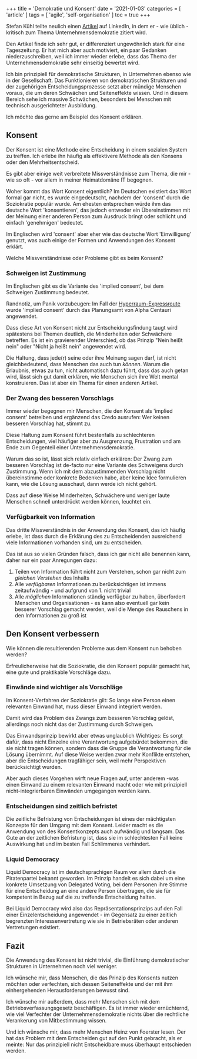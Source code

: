 +++
title = 'Demokratie und Konsent'
date = '2021-01-03'
categories = [ 'article' ]
tags = [ 'agile', 'self-organisation' ]
toc = true
+++

Stefan Kühl teilte neulich einen [Artikel](https://www.sueddeutsche.de/wirtschaft/unternehmensdemokratie-new-work-mitbestimmung-haufe-umantis-fuehrung-leadership-organisation-1.5034126) auf LinkedIn, in dem er - wie üblich - kritisch zum Thema Unternehmensdemokratie zitiert wird.

Den Artikel finde ich sehr gut, er differenziert ungewöhnlich stark für eine Tageszeitung.
Er hat mich aber auch motiviert, ein paar Gedanken niederzuschreiben, weil ich immer wieder erlebe, dass das Thema der Unternehmensdemokratie sehr einseitig bewertet wird.
<!--more-->

Ich bin prinzipiell für demokratische Strukturen, in Unternehmen ebenso wie in der Gesellschaft.
Das Funktionieren von demokratischen Strukturen und der zugehörigen Entscheidungsprozesse setzt aber mündige Menschen voraus, die um deren Schwächen und Seiteneffekte wissen.
Und in diesem Bereich sehe ich massive Schwächen, besonders bei Menschen mit technisch ausgerichteter Ausbildung.

Ich möchte das gerne am Beispiel des Konsent erklären.

## Konsent

Der Konsent ist eine Methode eine Entscheidung in einem sozialen System zu treffen.
Ich erlebe ihn häufig als effektivere Methode als den Konsens oder den Mehrheitsentscheid.

Es gibt aber einige weit verbreitete Missverständnisse zum Thema, die mir - wie so oft - vor allem in meiner Heimatdomäne IT begegnen.

Woher kommt das Wort Konsent eigentlich?
Im Deutschen existiert das Wort formal gar nicht, es wurde eingedeutscht, nachdem der 'consent' durch die Soziokratie populär wurde.
Am ehesten entsprechen würde ihm das deutsche Wort 'konsentieren', das jedoch entweder ein Übereinstimmen mit der Meinung einer anderen Person zum Ausdruck bringt oder schlicht und einfach 'genehmigen' bedeutet.

Im Englischen wird 'consent' aber eher wie das deutsche Wort 'Einwilligung' genutzt, was auch einige der Formen und Anwendungen des Konsent erklärt.

Welche Missverständnisse oder Probleme gibt es beim Konsent?

### Schweigen ist Zustimmung

Im Englischen gibt es die Variante des 'implied consent', bei dem Schweigen Zustimmung bedeutet.

Randnotiz, um Panik vorzubeugen: Im Fall der [Hyperraum-Expressroute](http://www.anhalter-lexikon.de/umgehungs-strasse.html) wurde 'implied consent' durch das Planungsamt von Alpha Centauri angewendet.

Dass diese Art von Konsent nicht zur Entscheidungsfindung taugt wird spätestens bei Themen deutlich, die Minderheiten oder Schwächere betreffen.
Es ist ein gravierender Unterschied, ob das Prinzip "Nein heißt nein" oder "Nicht ja heißt nein" angewendet wird.

Die Haltung, dass jede(r) seine oder ihre Meinung sagen darf, ist nicht gleichbedeutend, dass Menschen das auch tun *können*.
Warum die Erlaubnis, etwas zu tun, nicht automatisch dazu führt, dass das auch getan wird, lässt sich gut damit erklären, wie Menschen sich ihre Welt mental konstruieren.
Das ist aber ein Thema für einen anderen Artikel.

### Der Zwang des besseren Vorschlags

Immer wieder begegnen mir Menschen, die den Konsent als 'implied consent' betreiben und ergänzend das Credo ausrufen: Wer keinen besseren Vorschlag hat, stimmt zu.

Diese Haltung zum Konsent führt bestenfalls zu schlechteren Entscheidungen, viel häufiger aber zu Ausgrenzung, Frustration und am Ende zum Gegenteil einer Unternehmensdemokratie.

Warum das so ist, lässt sich relativ einfach erklären:
Der Zwang zum besseren Vorschlag ist de-facto nur eine Variante des Schweigens durch Zustimmung.
Wenn ich mit dem abzustimmenden Vorschlag nicht übereinstimme oder konkrete Bedenken habe, aber keine Idee formulieren kann, wie die Lösung ausschaut, dann werde ich nicht gehört.

Dass auf diese Weise Minderheiten, Schwächere und weniger laute Menschen schnell unterdrückt werden können, leuchtet ein.

### Verfügbarkeit von Information

Das dritte Missverständnis in der Anwendung des Konsent, das ich häufig erlebe, ist dass durch die Erklärung des zu Entscheidenden ausreichend viele Informationen vorhanden sind, um zu entscheiden.

Das ist aus so vielen Gründen falsch, dass ich gar nicht alle benennen kann, daher nur ein paar Anregungen dazu:

1. Teilen von Information führt nicht zum Verstehen, schon gar nicht zum *gleichen Verstehen* des Inhalts
2. Alle *verfügbaren* Informationen zu berücksichtigen ist immens zeitaufwändig - und aufgrund von 1. nicht trivial
3. Alle *möglichen* Informationen ständig verfügbar zu haben, überfordert Menschen und Organisationen - es kann also eventuell gar kein besserer Vorschlag gemacht werden, weil die Menge des Rauschens in den Informationen zu groß ist

## Den Konsent verbessern

Wie können die resultierenden Probleme aus dem Konsent nun behoben werden?

Erfreulicherweise hat die Soziokratie, die den Konsent populär gemacht hat, eine gute und praktikable Vorschläge dazu.

### Einwände sind wichtiger als Vorschläge

Im Konsent-Verfahren der Soziokratie gilt:
So lange eine Person einen relevanten Einwand hat, muss dieser Einwand integriert werden.

Damit wird das Problem des Zwangs zum besseren Vorschlag gelöst, allerdings noch nicht das der Zustimmung durch Schweigen.

Das Einwandsprinzip bewirkt aber etwas unglaublich Wichtiges:
Es sorgt dafür, dass nicht Einzelne eine Verantwortung aufgebürdet bekommen, die sie nicht tragen können, sondern dass die Gruppe die Verantwortung für die Lösung übernimmt.
Auf diese Weise werden zwar mehr Konflikte entstehen, aber die Entscheidungen tragfähiger sein, weil mehr Perspektiven berücksichtigt wurden.

Aber auch dieses Vorgehen wirft neue Fragen auf, unter anderem -was einen Einwand zu einem relevanten Einwand macht oder wie mit prinzipiell nicht-integrierbaren Einwänden umgegangen werden kann.

### Entscheidungen sind zeitlich befristet

Die zeitliche Befristung von Entscheidungen ist eines der mächtigsten Konzepte für den Umgang mit dem Konsent.
Leider macht es die Anwendung von des Konsentkonzepts auch aufwändig und langsam.
Das Gute an der zeitlichen Befristung ist, dass sie im schlechtesten Fall keine Auswirkung hat und im besten Fall Schlimmeres verhindert.

### Liquid Democracy

Liquid Democracy ist im deutschsprachigen Raum vor allem durch die Piratenpartei bekannt geworden.
Im Prinzip handelt es sich dabei um eine konkrete Umsetzung von Delegated Voting, bei dem Personen ihre Stimme für eine Entscheidung an eine andere Person übertragen, die sie für kompetent in Bezug auf die zu treffende Entscheidung halten.

Bei Liquid Democracy wird also das Repräsentationsprinzips auf den Fall einer Einzelentscheidung angewendet - im Gegensatz zu einer zeitlich begrenzten Interessenvertretung wie sie in Betriebsräten oder anderen Vertretungen existiert.

## Fazit

Die Anwendung des Konsent ist nicht trivial, die Einführung demokratischer Strukturen in Unternehmen noch viel weniger.

Ich wünsche mir, dass Menschen, die das Prinzip des Konsents nutzen möchten oder verfechten, sich dessen Seiteneffekte und der mit ihm einhergehenden Herausforderungen bewusst sind.

Ich wünsche mir außerdem, dass mehr Menschen sich mit dem Betriebsverfassungsgesetz beschäftigen.
Es ist immer wieder ernüchternd, wie viel Verfechter der Unternehmensdemokratie nichts über die rechtliche Verankerung von Mitbestimmung wissen.

Und ich wünsche mir, dass mehr Menschen Heinz von Foerster lesen.
Der hat das Problem mit dem Entscheiden gut auf den Punkt gebracht, als er meinte:
Nur das prinzipiell nicht Entscheidbare muss überhaupt entschieden werden.
